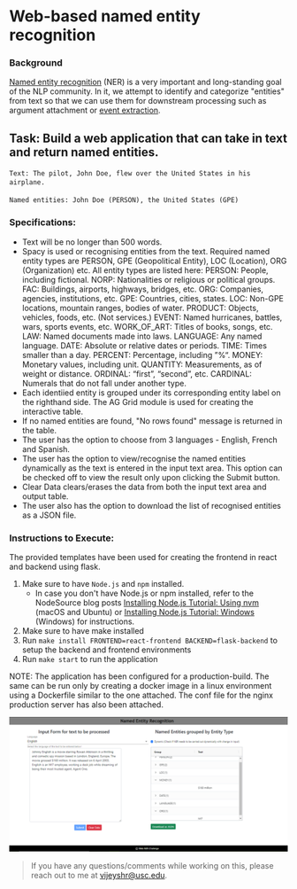 # Web-based named entity recognition

### Background

[Named entity recognition](https://en.wikipedia.org/wiki/Named-entity_recognition) (NER) is a very important and long-standing goal of the NLP community. In it, we attempt to identify and categorize "entities" from text so that we can use them for downstream processing such as argument attachment or [event extraction](http://ceur-ws.org/Vol-779/derive2011_submission_1.pdf).

## Task: Build a web application that can take in text and return named entities.

```
Text: The pilot, John Doe, flew over the United States in his airplane.

Named entities: John Doe (PERSON), the United States (GPE)
```

### Specifications:
* Text will be no longer than 500 words.
* Spacy is used or recognising entities from the text. Required named entity types are PERSON, GPE (Geopolitical Entity), LOC (Location), ORG (Organization) etc. All entity types are listed here: 
PERSON:      People, including fictional.
NORP:        Nationalities or religious or political groups.
FAC:         Buildings, airports, highways, bridges, etc.
ORG:         Companies, agencies, institutions, etc.
GPE:         Countries, cities, states.
LOC:         Non-GPE locations, mountain ranges, bodies of water.
PRODUCT:     Objects, vehicles, foods, etc. (Not services.)
EVENT:       Named hurricanes, battles, wars, sports events, etc.
WORK_OF_ART: Titles of books, songs, etc.
LAW:         Named documents made into laws.
LANGUAGE:    Any named language.
DATE:        Absolute or relative dates or periods.
TIME:        Times smaller than a day.
PERCENT:     Percentage, including ”%“.
MONEY:       Monetary values, including unit.
QUANTITY:    Measurements, as of weight or distance.
ORDINAL:     “first”, “second”, etc.
CARDINAL:    Numerals that do not fall under another type.
* Each identiied entity is grouped under its corresponding entity label on the righthand side. The AG Grid module is used for creating the interactive table.
* If no named entities are found, "No rows found" message is returned in the table.
* The user has the option to choose from 3 languages - English, French and Spanish. 
* The user has the option to view/recognise the named entities dynamically as the text is entered in the input text area. This option can be checked off to view the result only upon clicking the Submit button. 
* Clear Data clears/erases the data from both the input text area and output table.
* The user also has the option to download the list of recognised entities as a JSON file.

### Instructions to Execute:
The provided templates have been used for creating the frontend in react and backend using flask.
1. Make sure to have `Node.js` and `npm` installed.
   * In case you don't have Node.js or npm installed, refer to the NodeSource blog posts [Installing Node.js Tutorial: Using nvm](https://nodesource.com/blog/installing-node-js-tutorial-using-nvm-on-mac-os-x-and-ubuntu/) (macOS and Ubuntu) or [Installing Node.js Tutorial: Windows](https://nodesource.com/blog/installing-nodejs-tutorial-windows/) (Windows) for instructions.
2. Make sure to have make installed
3. Run `make install FRONTEND=react-frontend BACKEND=flask-backend` to setup the backend and frontend environments
4. Run `make start` to run the application

NOTE: The application has been configured for a production-build. The same can be run only by creating a docker image in a linux environment using a Dockerfile similar to the one attached. The conf file for the nginx production server has also been attached.

![Example app](./assets/ner-screenshot.png)

> If you have any questions/comments while working on this, please reach out to me at vijeyshr@usc.edu.
